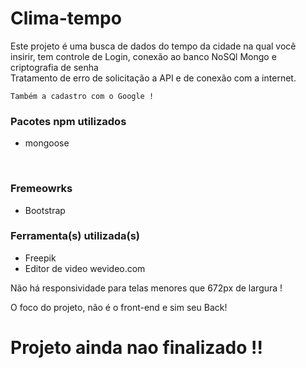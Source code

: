 # Clima-tempo


<p>
    Este projeto é uma busca de dados do tempo da cidade na qual você <br>
    insirir, tem controle de Login, conexão ao banco NoSQl Mongo e criptografia de senha <br>
    Tratamento de erro de solicitação a API e de conexão com a internet. <br>

    Também a cadastro com o Google !
</p>


<div>
    <h3>Pacotes npm utilizados</h3>
    <ul>
        <li>mongoose</li>
    </ul>
</div>
<br>
<div>
    <h3>Fremeowrks</h3>
    <ul>
        <li>Bootstrap</li>
    </ul>
</div>

<div>
    <h3>Ferramenta(s) utilizada(s)</h3>
    <ul>
        <li>Freepik</li>
        <li>Editor de video wevideo.com</li>
    </ul>
</div>

<p>Não há responsividade para telas menores que 672px de largura !</p>
<p>O foco do projeto, não é o front-end e sim seu Back!</p>

# Projeto ainda nao finalizado !!



